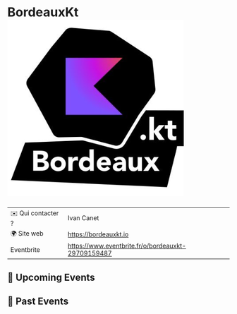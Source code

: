 # BordeauxKt ![Logo](./logo-bordeaux-jt.jpg ':size=100')

|                                |     |
| ------------------------------ | --- |
| ✉️ Qui contacter ?              | Ivan Canet |
| 🌍 Site web                    | https://bordeauxkt.io |
| Eventbrite | https://www.eventbrite.fr/o/bordeauxkt-29709159487 |

<!-- EVENTS:START -->
## 📅 Upcoming Events

## 📆 Past Events
<!-- EVENTS:END -->